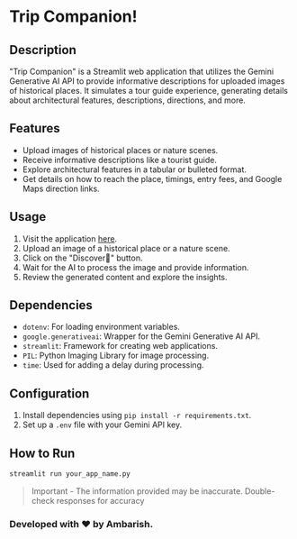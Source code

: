 # Trip Companion!

## Description
"Trip Companion" is a Streamlit web application that utilizes the Gemini Generative AI API to provide informative descriptions for uploaded images of historical places. It simulates a tour guide experience, generating details about architectural features, descriptions, directions, and more.

## Features
- Upload images of historical places or nature scenes.
- Receive informative descriptions like a tourist guide.
- Explore architectural features in a tabular or bulleted format.
- Get details on how to reach the place, timings, entry fees, and Google Maps direction links.

## Usage
1. Visit the application [here](#https://trip-companion.streamlit.app/).
2. Upload an image of a historical place or a nature scene.
3. Click on the "Discover🔎" button.
4. Wait for the AI to process the image and provide information.
5. Review the generated content and explore the insights.

## Dependencies
- `dotenv`: For loading environment variables.
- `google.generativeai`: Wrapper for the Gemini Generative AI API.
- `streamlit`: Framework for creating web applications.
- `PIL`: Python Imaging Library for image processing.
- `time`: Used for adding a delay during processing.

## Configuration
1. Install dependencies using `pip install -r requirements.txt`.
2. Set up a `.env` file with your Gemini API key.

## How to Run
```python
streamlit run your_app_name.py
```

> Important - The information provided may be inaccurate. Double-check responses for accuracy 

### Developed with ❤ by Ambarish.

